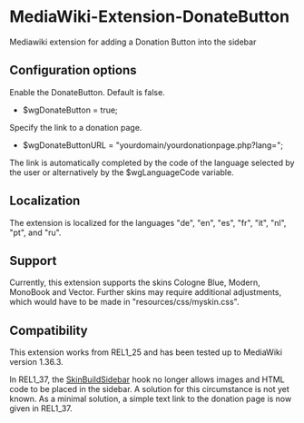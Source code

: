 # MediaWiki-Extension-DonateButton
Mediawiki extension for adding a Donation Button into the sidebar

## Configuration options

Enable the DonateButton. Default is false.

* $wgDonateButton = true;

Specify the link to a donation page.

* $wgDonateButtonURL = "yourdomain/yourdonationpage.php?lang=";

The link is automatically completed by the code of the language selected by the user or alternatively by the $wgLanguageCode variable.

## Localization

The extension is localized for the languages "de", "en", "es", "fr", "it", "nl", "pt", and "ru".

## Support

Currently, this extension supports the skins Cologne Blue, Modern, MonoBook and Vector.
Further skins may require additional adjustments, which would have to be made in "resources/css/myskin.css".

## Compatibility
This extension works from REL1_25 and has been tested up to MediaWiki version 1.36.3.

In REL1_37, the [SkinBuildSidebar](https://www.mediawiki.org/wiki/Manual:Hooks/SkinBuildSidebar) hook no longer allows images and HTML code to be placed in the sidebar.
A solution for this circumstance is not yet known.
As a minimal solution, a simple text link to the donation page is now given in REL1_37.
